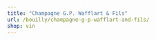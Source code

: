 ```yaml
---
title: "Champagne G.P. Wafflart & Fils"
url: /bouilly/champagne-g-p-wafflart-and-fils/
shop: vin
---
```


